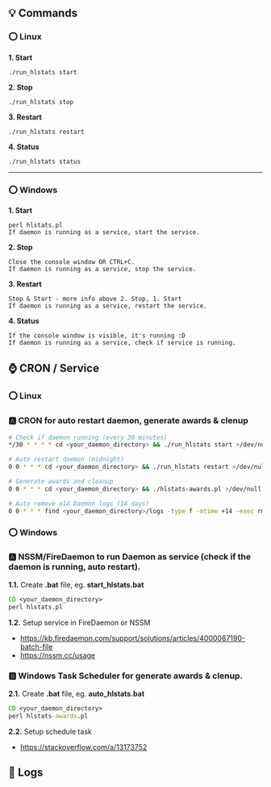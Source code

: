 ## 💡 Commands
### ⭕️ Linux
**1. Start**
```
./run_hlstats start
```

**2. Stop**
```
./run_hlstats stop
```

**3. Restart**
```
./run_hlstats restart
```

**4. Status**
```
./run_hlstats status
```

***

### ⭕️ Windows

**1. Start**

```
perl hlstats.pl
If daemon is running as a service, start the service.
```

**2. Stop**

```
Close the console window OR CTRL+C. 
If daemon is running as a service, stop the service.
```

**3. Restart**

```
Stop & Start - more info above 2. Stop, 1. Start
If daemon is running as a service, restart the service.
```

**4. Status**

```
If the console window is visible, it's running :D
If daemon is running as a service, check if service is running.
```



## ⌚️ CRON / Service

### ⭕️ Linux
### 🅰️ CRON for auto restart daemon, generate awards & clenup
```bash
# Check if daemon running (every 30 minutes)
*/30 * * * * cd <your_daemon_directory> && ./run_hlstats start >/dev/null 2>&1

# Auto restart daemon (midnight)
0 0 * * * cd <your_daemon_directory> && ./run_hlstats restart >/dev/null 2>&1

# Generate awards and cleanup
0 0 * * * cd <your_daemon_directory> && ./hlstats-awards.pl >/dev/null 2>&1

# Auto remove old Daemon logs (14 days)
0 0 * * * find <your_daemon_directory>/logs -type f -mtime +14 -exec rm -rf {} \ >/dev/null 2>&1
```

### ⭕️ Windows
### 🅰️ NSSM/FireDaemon to run Daemon as service (check if the daemon is running, auto restart).
**1.1.** Create **.bat** file, eg. **start_hlstats.bat**
```bat
CD <your_daemon_directory>
perl hlstats.pl
```

**1.2.** Setup service in FireDaemon or NSSM
* https://kb.firedaemon.com/support/solutions/articles/4000087190-batch-file
* https://nssm.cc/usage


### 🅱️ Windows Task Scheduler for generate awards & clenup.

**2.1.** Create **.bat** file, eg. **auto_hlstats.bat**
```bat
CD <your_daemon_directory>
perl hlstats-awards.pl
```

**2.2.** Setup schedule task
* https://stackoverflow.com/a/13173752

## 📃 Logs